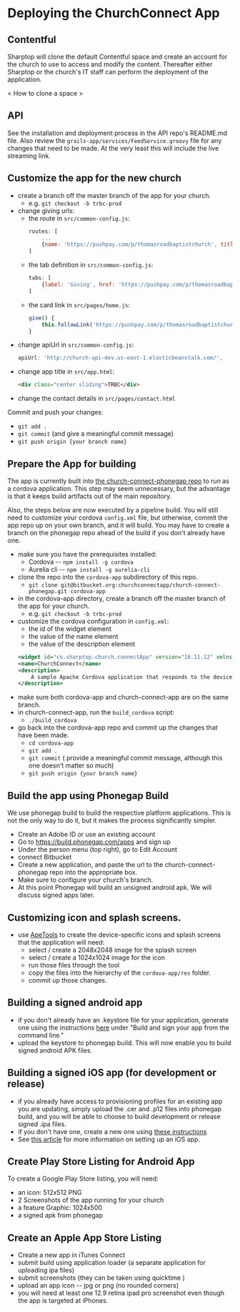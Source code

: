 # Deploying the ChurchConnect App

## Contentful

Sharptop will clone the default Contentful space and create an account for the church to use to access and modify the content. Thereafter either Sharptop or the church's IT staff can perform the deployment of the application.

< How to clone a space >

## API

See the installation and deployment process in the API repo's README.md file. 
Also review the `grails-app/services/FeedService.groovy` file for any changes that need to be made. At the very least this will include the live streaming link.

## Customize the app for the new church

* create a branch off the master branch of the app for your church.
    * e.g. `git checkout -b trbc-prod`
* change giving urls:
    * the route in `src/common-config.js`: 
        ```javascript
        routes: [
            ...
            {name: 'https://pushpay.com/p/thomasroadbaptistchurch', title: 'Giving', nav: true, icon: 'heart', auth: false},
        ]
        ```
    * the tab definition in `src/common-config.js`:
        ```javascript
        tabs: [
            {label: 'Giving', href: 'https://pushpay.com/p/thomasroadbaptistchurch', icon: 'heart'}
        ]
        ```
    * the card link in `src/pages/home.js`:
        ```javascript
        give() {
            this.followLink('https://pushpay.com/p/thomasroadbaptistchurch')
        }
        ```
* change apiUrl in `src/common-config.js`:
    ```javascript
    apiUrl: 'http://church-api-dev.us-east-1.elasticbeanstalk.com/',
    ```
* change app title in `src/app.html`:
    ```html
    <div class="center sliding">TRBC</div>
    ```
* change the contact details in `src/pages/contact.html`

Commit and push your changes:
* `git add .`
* `git commit` (and give a meaningful commit message)
* `git push origin {your branch name}`

## Prepare the App for building

The app is currently built into [the church-connect-phonegap repo](https://bitbucket.org/churchconnectapp/church-connect-phonegap) to run as a cordova application. This step may seem unnecessary, but the advantage is that it keeps build artifacts out of the main repository.

Also, the steps below are now executed by a pipeline build. You will still need to customize your cordova `config.xml` file, but otherwise, commit the app repo up on your own branch, and it will build. You may have to create a branch on the phonegap repo ahead of the build if you don't already have one.

* make sure you have the prerequisites installed:
    * Cordova -- `npm install -g cordova`
    * Aurelia cli -- `npm install -g aurelia-cli`
* clone the repo into the `cordova-app` subdirectory of this repo.
    * `git clone git@bitbucket.org:churchconnectapp/church-connect-phonegap.git cordova-app`
* in the cordova-app directory, create a branch off the master branch of the app for your church.
    * e.g. `git checkout -b trbc-prod`
* customize the cordova configuration in `config.xml`:
    * the id of the widget element
    * the value of the name element
    * the value of the description element
    ```xml
    <widget id="co.sharptop.church.connectApp" version="16.11.12" xmlns="http://www.w3.org/ns/widgets">
    <name>ChurchConnect</name>
    <description>
        A sample Apache Cordova application that responds to the deviceready event.
    </description>
    ```
* make sure both cordova-app and church-connect-app are on the same branch.
* in church-connect-app, run the `build_cordova` script:
    * `./build_cordova`
* go back into the cordova-app repo and commit up the changes that have been made.
    * `cd cordova-app`
    * `git add .`
    * `git commit` ( provide a meaningful commit message, although this one doesn't matter so much)
    * `git push origin {your branch name}`

## Build the app using Phonegap Build

We use phonegap build to build the respective platform applications. This is not the only way to do it, but it makes the process significantly simpler.

* Create an Adobe ID or use an existing account
* Go to https://build.phonegap.com/apps and sign up
* Under the person menu (top right), go to Edit Account
* connect Bitbucket
* Create a new application, and paste the url to the church-connect-phonegap repo into the appropriate box.
* Make sure to configure your church's branch.
* At this point Phonegap will build an unsigned android apk. We will discuss signed apps later.

## Customizing icon and splash screens.

* use [ApeTools](http://apetools.webprofusion.com/tools/imagegorilla) to create the device-specific icons and splash screens that the application will need:
    * select / create a 2048x2048 image for the splash screen
    * select / create a 1024x1024 image for the icon
    * run those files through the tool
    * copy the files into the hierarchy of the `cordova-app/res` folder.
    * commit up those changes.
    
## Building a signed android app

* if you don't already have an .keystore file for your application, generate one using the instructions [here](https://developer.android.com/studio/publish/app-signing.html) under "Build and sign your app from the command line."
* upload the keystore to phonegap build. This will now enable you to build signed android APK files.

## Building a signed iOS app (for development or release)

* if you already have access to provisioning profiles for an existing app you are updating, simply upload the .cer and .p12 files into phonegap build, and you will be able to choose to build development or release signed .ipa files.
* if you don't have one, create a new one using [these instructions](http://docs.telerik.com/platform/appbuilder/cordova/code-signing-your-app/configuring-code-signing-for-ios-apps/create-development-provisioning-profile)
* See [this article](https://www.raywenderlich.com/127936/submit-an-app-part-1) for more information on setting up an iOS app.

## Create Play Store Listing for Android App

To create a Google Play Store listing, you will need:

* an icon: 512x512 PNG
* 2 Screenshots of the app running for your church
* a feature Graphic: 1024x500 
* a signed apk from phonegap

## Create an Apple App Store Listing

* Create a new app in iTunes Connect
* submit build using application loader (a separate application for uploading ipa files)
* submit screenshots (they can be taken using quicktime )
* upload an app icon -- jpg or png (no rounded corners)
* you will need at least one 12.9 retina ipad pro screenshot even though the app is targeted at iPhones.

